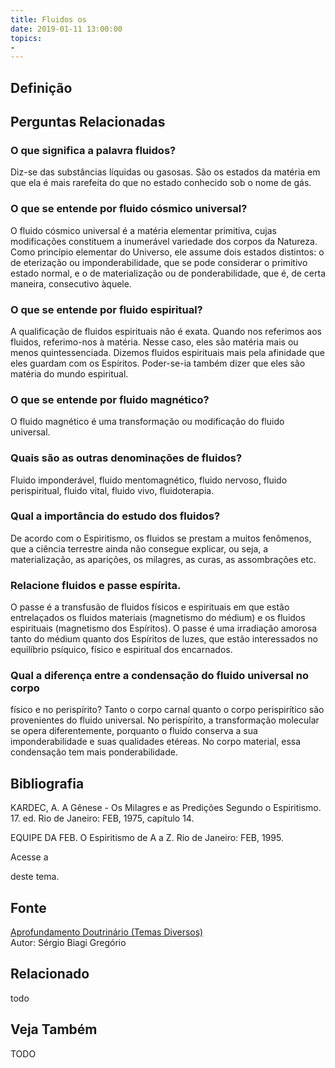 ```yaml
---
title: Fluidos os
date: 2019-01-11 13:00:00
topics: 
- 
---
```


## Definição


## Perguntas Relacionadas

### O que significa a palavra fluidos?
Diz-se das substâncias líquidas ou gasosas. São os estados da matéria em
que ela é mais rarefeita do que no estado conhecido sob o nome de gás.

### O que se entende por fluido cósmico universal?
O fluido cósmico universal é a matéria elementar primitiva, cujas
modificações constituem a inumerável variedade dos corpos da Natureza.
Como princípio elementar do Universo, ele assume dois estados distintos:
o de eterização ou imponderabilidade, que se pode considerar o primitivo
estado normal, e o de materialização ou de ponderabilidade, que é, de
certa maneira, consecutivo àquele.

### O que se entende por fluido espiritual?
A qualificação de fluidos espirituais não é exata. Quando nos
referimos aos fluidos, referimo-nos à matéria. Nesse caso, eles são
matéria mais ou menos quintessenciada. Dizemos fluidos espirituais
mais pela afinidade que eles guardam com os Espíritos. Poder-se-ia
também dizer que eles são matéria do mundo espiritual.

### O que se entende por fluido magnético?
O fluido magnético é uma transformação ou modificação do fluido
universal.

### Quais são as outras denominações de fluidos?
Fluido imponderável, fluido mentomagnético, fluido nervoso, fluido
perispiritual, fluido vital, fluido vivo, fluidoterapia.

### Qual a importância do estudo dos fluidos?
De acordo com o Espiritismo, os fluidos se prestam a muitos fenômenos,
que a ciência terrestre ainda não consegue explicar, ou seja, a
materialização, as aparições, os milagres, as curas, as assombrações
etc.

### Relacione fluidos e passe espírita.

O passe é a transfusão de fluidos físicos e espirituais em que estão
entrelaçados os fluidos materiais (magnetismo do médium) e os fluidos
espirituais (magnetismo dos Espíritos). O passe é uma irradiação amorosa
tanto do médium quanto dos Espíritos de luzes, que estão interessados no
equilíbrio psíquico, físico e espiritual dos encarnados.

### Qual a diferença entre a condensação do fluido universal no corpo
físico e no perispírito?
Tanto o corpo carnal quanto o corpo perispirítico são provenientes do
fluido universal. No perispírito, a transformação molecular se opera
diferentemente, porquanto o fluido conserva a sua imponderabilidade e
suas qualidades etéreas. No corpo material, essa condensação tem mais
ponderabilidade.


## Bibliografia

KARDEC, A. A Gênese - Os Milagres e as Predições Segundo o
Espiritismo. 17. ed. Rio de Janeiro: FEB, 1975, capítulo 14.

EQUIPE DA FEB. O Espiritismo de A a Z. Rio de Janeiro: FEB, 1995.

Acesse a

deste tema.

## Fonte
[Aprofundamento Doutrinário (Temas Diversos)](https://sites.google.com/view/aprofundamentodoutrinario/fluidos-os)  
Autor: Sérgio Biagi Gregório



## Relacionado
todo

## Veja Também
TODO


